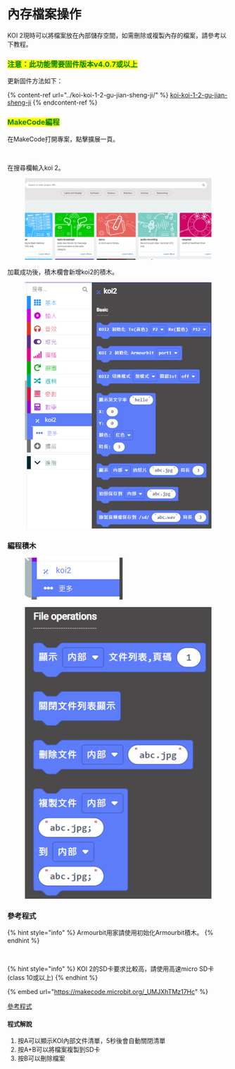 # 內存檔案操作

KOI 2現時可以將檔案放在內部儲存空間，如需刪除或複製內存的檔案，請參考以下教程。

### <mark style="color:green;">注意：此功能需要固件版本v4.0.7或以上</mark>

更新固件方法如下：

{% content-ref url="../koi-koi-1-2-gu-jian-sheng-ji/" %}
[koi-koi-1-2-gu-jian-sheng-ji](../koi-koi-1-2-gu-jian-sheng-ji/)
{% endcontent-ref %}

### <mark style="color:green;">MakeCode編程</mark>

在MakeCode打開專案，點擊擴展一頁。

<figure><img src="https://kittenbothk.readthedocs.io/en/latest/_images/16-1.png" alt=""><figcaption></figcaption></figure>

在搜尋欄輸入koi 2。

<figure><img src="../../../.gitbook/assets/koi2_ext.gif" alt=""><figcaption></figcaption></figure>

加載成功後，積木欄會新增koi2的積木。

<figure><img src="../../../.gitbook/assets/image (1) (1) (1) (1) (1).png" alt=""><figcaption></figcaption></figure>

### 編程積木

<figure><img src="../../../.gitbook/assets/image (63).png" alt=""><figcaption></figcaption></figure>

<figure><img src="../../../.gitbook/assets/image (2) (1) (1) (1) (1) (1).png" alt=""><figcaption></figcaption></figure>

### 參考程式

{% hint style="info" %}
Armourbit用家請使用初始化Armourbit積木。
{% endhint %}

<figure><img src="https://files.gitbook.com/v0/b/gitbook-x-prod.appspot.com/o/spaces%2F6uJvpXC43onNIIwhMlWo%2Fuploads%2FPGyECwlPd2M3JqUBLDfO%2Fimage.png?alt=media&#x26;token=662ace3f-a8eb-4fbf-8a10-1d9643c88b1e" alt=""><figcaption></figcaption></figure>

{% hint style="info" %}
KOI 2的SD卡要求比較高，請使用高速micro SD卡(class 10或以上)
{% endhint %}

{% embed url="https://makecode.microbit.org/_UMJXhTMz17Hc" %}

[參考程式](https://makecode.microbit.org/\_UMJXhTMz17Hc)

#### 程式解說

1. 按A可以顯示KOI內部文件清單，5秒後會自動關閉清單
2. 按A+B可以將檔案複製到SD卡
3. 按B可以刪除檔案
